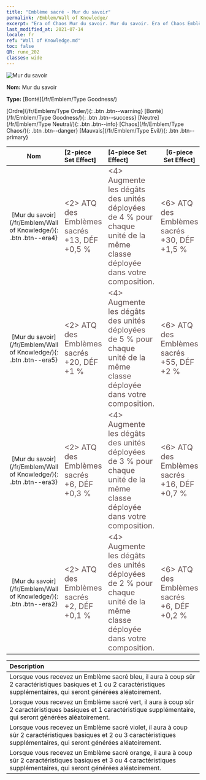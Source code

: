 ```yaml
---
title: "Emblème sacré - Mur du savoir"
permalink: /Emblem/Wall of Knowledge/
excerpt: "Era of Chaos Mur du savoir. Mur du savoir. Era of Chaos Emblème sacré Mur du savoir. Era of Chaos Bonté Mur du savoir"
last_modified_at: 2021-07-14
locale: fr
ref: "Wall of Knowledge.md"
toc: false
QR: rune_202
classes: wide
---
```


  ![Mur du savoir](/images/r/rune_icon_202.png)

 **Nom:** Mur du savoir

 **Type:** [Bonté](/fr/Emblem/Type Goodness/)

  [Ordre](/fr/Emblem/Type Order/){: .btn .btn--warning}   [Bonté](/fr/Emblem/Type Goodness/){: .btn .btn--success}   [Neutre](/fr/Emblem/Type Neutral/){: .btn .btn--info}   [Chaos](/fr/Emblem/Type Chaos/){: .btn .btn--danger}   [Mauvais](/fr/Emblem/Type Evil/){: .btn .btn--primary} 

  |  Nom    | [2-piece Set Effect] | [4-piece Set Effect] | [6-piece Set Effect]  | 
  |:-----------------------:|:-------------------|:-----------------|----------------| 
  | [Mur du savoir](/fr/Emblem/Wall of Knowledge/){: .btn .btn--era4} | <span style="color: #645252;font-size:20px">&lt;2&gt; ATQ des Emblèmes sacrés +13, DÉF +0,5 %</span> | <span style="color: #645252;font-size:20px">&lt;4&gt; Augmente les dégâts des unités déployées de 4 % pour chaque unité de la même classe déployée dans votre composition.</span> | <span style="color: #645252;font-size:20px">&lt;6&gt; ATQ des Emblèmes sacrés +30, DÉF +1,5 %</span> | 
  | [Mur du savoir](/fr/Emblem/Wall of Knowledge/){: .btn .btn--era5} | <span style="color: #645252;font-size:20px">&lt;2&gt; ATQ des Emblèmes sacrés +20, DÉF +1 %</span> | <span style="color: #645252;font-size:20px">&lt;4&gt; Augmente les dégâts des unités déployées de 5 % pour chaque unité de la même classe déployée dans votre composition.</span> | <span style="color: #645252;font-size:20px">&lt;6&gt; ATQ des Emblèmes sacrés +55, DÉF +2 %</span> | 
  | [Mur du savoir](/fr/Emblem/Wall of Knowledge/){: .btn .btn--era3} | <span style="color: #645252;font-size:20px">&lt;2&gt; ATQ des Emblèmes sacrés +6, DÉF +0,3 %</span> | <span style="color: #645252;font-size:20px">&lt;4&gt; Augmente les dégâts des unités déployées de 3 % pour chaque unité de la même classe déployée dans votre composition.</span> | <span style="color: #645252;font-size:20px">&lt;6&gt; ATQ des Emblèmes sacrés +16, DÉF +0,7 %</span> | 
  | [Mur du savoir](/fr/Emblem/Wall of Knowledge/){: .btn .btn--era2} | <span style="color: #645252;font-size:20px">&lt;2&gt; ATQ des Emblèmes sacrés +2, DÉF +0,1 %</span> | <span style="color: #645252;font-size:20px">&lt;4&gt; Augmente les dégâts des unités déployées de 2 % pour chaque unité de la même classe déployée dans votre composition.</span> | <span style="color: #645252;font-size:20px">&lt;6&gt; ATQ des Emblèmes sacrés +6, DÉF +0,2 %</span> | 

  |         Description            | 
  |:-------------------------------|
  | Lorsque vous recevez un Emblème sacré bleu, il aura à coup sûr 2 caractéristiques basiques et 1 ou 2 caractéristiques supplémentaires, qui seront générées aléatoirement. |
  | Lorsque vous recevez un Emblème sacré vert, il aura à coup sûr 2 caractéristiques basiques et 1 caractéristique supplémentaire, qui seront générées aléatoirement. |
  | Lorsque vous recevez un Emblème sacré violet, il aura à coup sûr 2 caractéristiques basiques et 2 ou 3 caractéristiques supplémentaires, qui seront générées aléatoirement. |
  | Lorsque vous recevez un Emblème sacré orange, il aura à coup sûr 2 caractéristiques basiques et 3 ou 4 caractéristiques supplémentaires, qui seront générées aléatoirement. |
